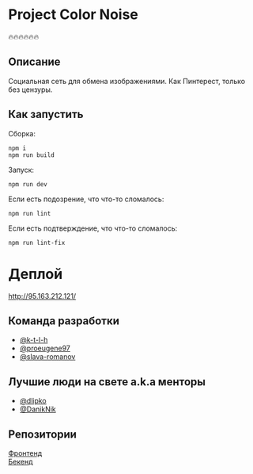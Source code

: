 # Project Color Noise
🔥🔥🔥🔥🔥🔥

## Описание

Социальная сеть для обмена изображениями. Как Пинтерест, только без цензуры.

## Как запустить  

Сборка:

```
npm i
npm run build
```

Запуск:

```
npm run dev
```

Если есть подозрение, что что-то сломалось:

```
npm run lint
```

Если есть подтверждение, что что-то сломалось:

```
npm run lint-fix
```

# Деплой 
http://95.163.212.121/

## Команда разработки
* [@k-t-l-h](https://github.com/k-t-l-h)
* [@proeugene97](https://github.com/proeugene97)
* [@slava-romanov](https://github.com/slava-romanov)

## Лучшие люди на свете a.k.a менторы

* [@dlipko](https://github.com/dlipko)
* [@DanikNik](https://github.com/DanikNik)


## Репозитории

[Фронтенд](https://github.com/frontend-park-mail-ru/2020_1_Color_noise)  
[Бекенд](https://github.com/go-park-mail-ru/2020_1_Color_noise)